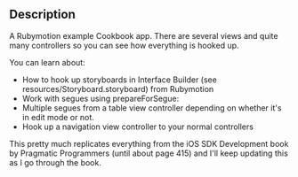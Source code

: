 ## Description

A Rubymotion example Cookbook app. There are several views and quite many controllers so you can see how everything is hooked up.

You can learn about:
  
  * How to hook up storyboards in Interface Builder (see resources/Storyboard.storyboard) from Rubymotion
  * Work with segues using prepareForSegue:
  * Multiple segues from a table view controller depending on whether it's in edit mode or not.
  * Hook up a navigation view controller to your normal controllers

This pretty much replicates everything from the iOS SDK Development book by Pragmatic Programmers (until about page 415) and I'll keep updating this as I go through the book.

